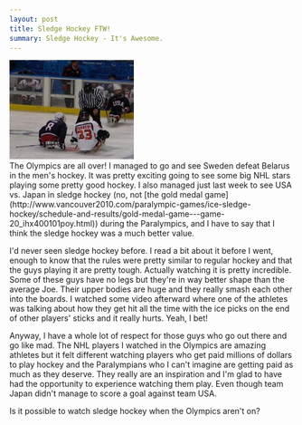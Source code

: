 ```yaml
---
layout: post
title: Sledge Hockey FTW!
summary: Sledge Hockey - It's Awesome.
---
```


<div class="floatyimg"><img src="/images/sledge-hockey.jpg" title="Sledge Hockey" alt="Sledge Hockey" /></div>
The Olympics are all over!  I managed to go and see Sweden defeat Belarus in the men's hockey.  It was pretty exciting going to see some big NHL stars playing some pretty good hockey.  I also managed just last week to see USA vs. Japan in sledge hockey (no, not [the gold medal game](http://www.vancouver2010.com/paralympic-games/ice-sledge-hockey/schedule-and-results/gold-medal-game---game-20_ihx400101poy.html)) during the Paralympics, and I have to say that I think the sledge hockey was a much better value.

I'd never seen sledge hockey before.  I read a bit about it before I went, enough to know that the rules were pretty similar to regular hockey and that the guys playing it are pretty tough.  Actually watching it is pretty incredible.  Some of these guys have no legs but they're in way better shape than the average Joe.  Their upper bodies are huge and they really smash each other into the boards.  I watched some video afterward where one of the athletes was talking about how they get hit all the time with the ice picks on the end of other players' sticks and it really hurts.  Yeah, I bet!

Anyway, I have a whole lot of respect for those guys who go out there and go like mad.  The NHL players I watched in the Olympics are amazing athletes but it felt different watching players who get paid millions of dollars to play hockey and the Paralympians who I can't imagine are getting paid as much as they deserve.  They really are an inspiration and I'm glad to have had the opportunity to experience watching them play.  Even though team Japan didn't manage to score a goal against team USA.

Is it possible to watch sledge hockey when the Olympics aren't on?
